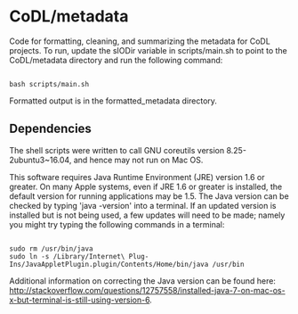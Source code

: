 # CoDL/metadata
Code for formatting, cleaning, and summarizing the metadata for CoDL projects. To run, update the sIODir variable in scripts/main.sh to point to the CoDL/metadata directory and run the following command: 

<pre><code>
bash scripts/main.sh
</code></pre>

Formatted output is in the formatted_metadata directory.

## Dependencies
The shell scripts were written to call GNU coreutils version 8.25-2ubuntu3~16.04, and hence may not run on Mac OS. 

This software requires Java Runtime Environment (JRE) version 1.6 or greater. On many Apple systems, even if JRE 1.6 or greater is installed, the default version for running applications may be 1.5. The Java version can be checked by typing 'java -version' into a terminal. If an updated version is installed but is not being used, a few updates will need to be made; namely you might try typing the following commands in a terminal:

<pre><code>
sudo rm /usr/bin/java
sudo ln -s /Library/Internet\ Plug-Ins/JavaAppletPlugin.plugin/Contents/Home/bin/java /usr/bin
</code></pre>

Additional information on correcting the Java version can be found here: http://stackoverflow.com/questions/12757558/installed-java-7-on-mac-os-x-but-terminal-is-still-using-version-6.
